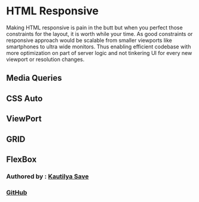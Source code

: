 # HTML Responsive

Making HTML responsive is pain in the butt but when you perfect those constraints for the layout, it is worth while your time. As good constraints or responsive approach would be scalable from smaller viewports like smartphones to ultra wide monitors. Thus enabling efficient codebase with more optimization on part of server logic and not tinkering UI for every new viewport or resolution changes.

## Media Queries

## CSS Auto

## ViewPort

## GRID

## FlexBox

### Authored by : [Kautilya Save](https://sensehack.github.io/)

### [GitHub](https://github.com/SensehacK)

